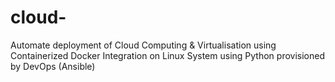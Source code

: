 # cloud-
Automate deployment of Cloud Computing   &amp; Virtualisation using Containerized Docker Integration on Linux System using Python provisioned by DevOps (Ansible)
